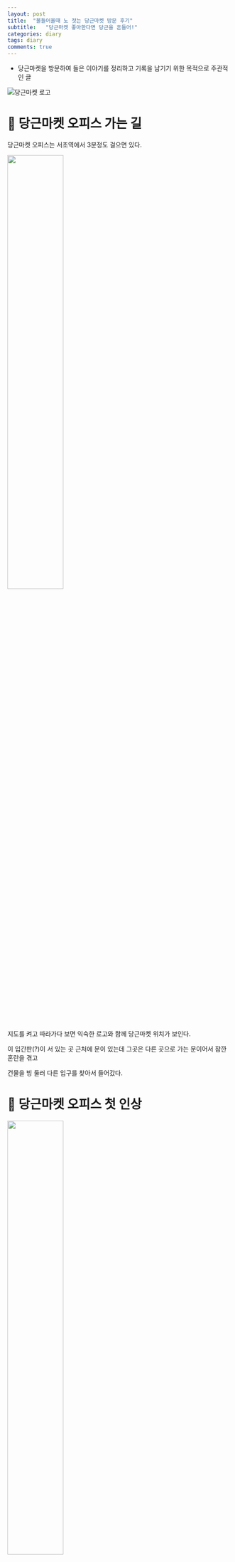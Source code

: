 ```yaml
---
layout: post
title:  "물들어올때 노 젓는 당근마켓 방문 후기"
subtitle:   "당근마켓 좋아한다면 당근을 흔들어!"
categories: diary
tags: diary
comments: true
---
```

* 당근마켓을 방문하여 들은 이야기를 정리하고 기록을 남기기 위한 목적으로 주관적인 글



![당근마켓 로고](https://cdn-images-1.medium.com/fit/t/1600/480/1*fTQOUpe09RAWcotdIl2G5w.jpeg)



# 🥕 당근마켓 오피스 가는 길

당근마켓 오피스는 서초역에서 3분정도 걸으면 있다.

<img src="/assets/post_img/KakaoTalk_Photo_2019-01-08-22-42-38-2.jpeg" style="width:50%;" />



지도를 켜고 따라가다 보면 익숙한 로고와 함께 당근마켓 위치가 보인다.

이 입간판(?)이 서 있는 곳 근처에 문이 있는데 그곳은 다른 곳으로 가는 문이어서 잠깐 혼란을 겪고

건물을 빙 둘러 다른 입구를 찾아서 들어갔다.



# 🥕 당근마켓 오피스 첫 인상

<img src="/assets/post_img/KakaoTalk_Photo_2019-01-08-22-42-38-1.jpeg" style="width:50%;">

엘레베이터를 내리면 바로 당근마켓로고가 크게 버티고 있다. 

들어가자마자 채용 홈페이지에서 볼 수 있었던 공간이 있어서 굉장히 반가웠다. 

사진으로 보던 것처럼 푸릇푸릇하고(?) 어찌 보면 분위기 좋은 카페에 와 있는 느낌이 들 정도로 순간 모각코를 하러 온 건지 착각 할 정도로 첫 인상이 좋았다. 

<img src="/assets/post_img/image-20190110221201880.png" style="width:80%;" />

사진의 오른쪽에 보면 코카콜라 냉장고가 있는데 저기에서 웰컴드링크(?)로 원하는것을 꺼내 먹을 수 있게 해 주셔서 일하고 와서 정신이 살짝 혼미 해 져있는 나는 몬스터에너지를 골라 쭈욱 들이키며 회의실을 소개받으러 갔다.

한쪽 벽면엔 바닥에 깔면 내가 눕고도 남을 만큼의 거대한 모니터가 있었고 거기에는 `애플TV`가 물려있었다.

10명정도가 둘러앉을 수 있는 책상에는 `맥북프로`와 이번에 새로 나온 `아이패드 프로 3세대`가 `애플펜슬 2세대`와 함께 나란히 놓여 있었다.

회의실용으로 이렇게 완벽하고 이쁜 기기들이라니, 애플 생태계에 들어온지 몇달 안 된 내가 보기엔 최고의 회의실 첫 인상 이었다.

이후에 다시 이야기하겠지만, CTO님이 오셔서 화면으로 자료들을 보여주셨는데 그때 지나간 애플 TV 화면 보호기로 나오는 영상들이 너무 아름다웠다.

사실 CTO님의 이야기를 들으면서 감탄을 몇 번 했는데 그중 몇개는 TV의 영상을 보며 한 것이었다.. 너무 멋져서 저도 모르게..

그후 탕비실과 휴게실이 별도로 있었는데 앞의 두 공간이 너무 강해서 평범한 공간이었다.

중간에 기계학습쪽을 맡으시는 직원분이 탕비실을 들리시며 우리에게 말을 걸어주셨는데 알고보니 거기서 일하시는 개발자분들은 모두 네이버/카카오에서 일하셨던 분들이었던 것 초 천재분들이 모여계신 것 같았다.

그런 분들이 70억 규모의 VC를 받아 만든 당근마켓은 귀여운 이름과는 이질감이 들어 안 어울릴 정도로 대단한 분들이 많았다.

실제로 일을 하는 사무실 공간 각자의 책상은  `스탠딩 데스크`로 전동으로 책상이 올라갔다 내려갔다 하는데 무지 심플하게 생겨선 그렇게 올라가는 줄 몰랐다.

회사 성장이 빨라서 이곳도 조만간 떠나실 예정이라고 들었다. 다음 이사 갈 곳은 얼마나 더 예쁠까. 기회되면 또 방문하고 싶다.



# 🥕 회사 복지 및 워크스테이션

회사의 전반적인 워크스테이션 장비들은 주로 애플계열로 되어있다. 위에서 이야기했듯 대부분 애플 제품이었다.

나는 그래서 애플 친화적인 기업이다 라고 판단했는데 CTO님이 말씀하시길 

> "우리는 좋은 것을 사용하려고 하는 편입니다. 애플보다 좋다고 느껴지는 것이 있으면 사용 할겁니다."

라고 하셔서 괜스레 깨달음을 얻었다. 맞다. 내가 맥북을 쓰는 것은 애플이 좋아서가 아니라 맥북이 개발하기에 나에게 가장 잘 맞기 때문이었다.

이처럼 당근마켓은 좋은 툴이 있다면 제안하고 함께 사용할 수 있도록 열려있다고 한다.

또 맘에 들었던 복지중 하나는 매주 목요일을 원격근무하는 날로 정해서 한다고 하는데 무작정 좋은것은 아니고 어차피 출근하지 않더라도 자신의 자리에서 일하고 산출물을 내야되기 때문에 오히려 출근하는 것이 나을 수도 있다. 나라도 특별한 일이 있는 것이 아니라면 출근해서 일 하는 게 나을 듯! 

개발 환경은 `Ruby on Rails` 와 `AWS` 등을 포함해 빠른 개발을 할 수 있는 스타트업 중심의 스택으로 구성되어 있었다.

내가 당근 마켓에 끌린 것도 처음 시작한 개발 언어인 `Ruby on Rails` 가 모집공고 상단에 있어서 관심 있게 보기 시작해서이다.

파도 파도 좋은 것들 투성인데 또 맘에 드는건 요새 핫한 markdown 문서 공유 툴인 `Notion` 사용을 한다는 것이다.

나는 개인적으로 기존에 `Typora`로  사용하고 있었는데 개발의 초기 단계라 문서가 많이 나오기도 하고 꼭 한번 써 보고 싶어서 내가 다니는 회사의 팀에서도 `Notion`을 통한 문서 공유를 제안했는데 아무래도 보안에 걸리는 것이 있을 수도 있다 보니 아직은 논의를 하는 중이다. 

전반적으로 정리하면 누구든 `원하는 것을 제안할 수 있는 환경` 인 점이 맘에 드는 곳이었다. 

어쩌면 당연하지만 이런 환경을 실현하기가 어려운 것이라 더 좋아 보였던 것 같다.

더 많은 정보 및 채용은 [공식채용공고](https://dngn.kr/join-us) 페이지에서 확인하길 바란다.

# 🥕 CTO와의 만남 (?)

회사 내의 문화 중 하나는 수평적인 문화를 위해 서로를 영어 이름으로 부르는데 CTO님의 닉네임은 Seapy다.

개인적으로 이런 발표를 기대했지만 바쁘신 분에게 요구하기가 죄송스러워 희망하기만 했는데 너무도 친절히 설명해 주셨다.

그리고 CTO 님이 입고 있었던 WWDC에 다녀오면 가져오셨다던 애플 조끼가 너무 멋졌다.. 

(여기서 다시한번 애플에 들어오긴 쉬웠지만 나가긴 어려우리라 생각도 들었다..)

설명을 잘 해 주셔서 말주변이 좋으신가 보다 생각했는데 알고 보니 유튜브/ 블로그 등의 SNS를 많이 하시고 또 글도 많이 쓰시는 분이셨다. 사실 여러 군데 찾아보니 안 하시는 SNS를 찾는 것이 빠를 정도로 많이 하고 계셨다.. 😂 

이건 믿고 봐야 한다는 생각에 모두 구독··!

당근마켓 운영의 기본 원칙은 `투자금` 이나 `광고 수입` 들을 쟁여두지 않고 모두 다시 당근마켓을 알리고 광고하는데 태운다고 한다.

이는 글로벌 스트리밍 기업 `넷플릭스`나 `실리콘 밸리` 에서도 지켜지는 원칙이며 물 들어올 때 노를 저어야 하는 스타트업에 꼭 필요한 원칙이지 싶다.

아래에 들은 내용을 간단히 정리해보았다.

## 현재까지의 당근마켓

성장 곡선을 이야기할 때 어플같은 경우는 가입자 수를 그래프화시켜서 이야기하는데 일부 앱들은 투자를 쉽게 받을 목적으로 이 수치를 누적 가입자 수로 뻥튀기시키는데 당근마켓 같은 경우는 실제로 유입되어 활동하는 유저들만을 기반으로 하므로 더욱더 유의미한 자료였던 것 같다. 

<img src="https://www.notion.so/image/https%3A%2F%2Fs3-us-west-2.amazonaws.com%2Fsecure.notion-static.com%2F7b3f49a5-6ad2-4280-891c-82db67df3b42%2Fdaangn-3years-mau.png" style="width:80%;" />

위 그래프는 공식 채용 사이트에서 가져온 `WAU` 그래프이다.

중간에 한 번씩 떨어지는 구간에 대한 해석은 여러분이 직접 맞춰보는것도 좋을 것 같다. 

자세히 보면 그럴만한 이유가 있는 구간이니 시간 나면 해석해 보시길



2016년에 그래프가 시작하여 2018년 10월까지 시간이 흐를수록 거의 수직에 가깝게 가팔라지고 있다. 

2019년 지금까지도 그래프는 계속 상승 중이며 비슷하게 커졌던 기업인 `배달의 민족` 의 아성을 위협할 만하지 않은가?



## 앞으로의 당근마켓

어떤 기업이든 현재 머물러 수익을 창출하려 한다면 반드시 주저앉게 되어있다.

끊임없이 새로운 기술들과 서비스들이 우후죽순으로 생겨나기 때문이다.

아마 당근마켓은 지역 서비스로서의 굳건한 입지를 다져나가지 않을까 싶다. 

`중고나라`같은 서비스는 네이버 종속적인 점을 제하고 보더라도 크게 달라지는 점이 없다.

`대체재`가 없어서 쓸 수밖에 없는 서비스지 않은가? 이미 업자 잡기나 사기꾼 잡기도 손을 놓은 듯하고..

## 기타 등등

서비스를 운영하는 경험적으로 배운 점은 테스트 방법이었다.

테스트 라는 말이 적합한 지는 모르겠는데, 유저에게는 속도로 비추어지는 `비기능적인 요구` 에 대한 업데이트를 배포 전에 일부 지역에서 테스트를 해 보는 방식에 대해 새로운 인사이트를 얻었다. 

만약 로컬 테스트 후 문제없다고 판단되어 배포했다가 버그가 나면 큰일 이기에 이런 지역적인 테스트 방법이 유용하게 다가왔다. 이건 진짜 서비스를 운용해 보지 않으면 알 수 없는 것 :cry:



# 🥕 방문 후기

평소에도 장난처럼 커뮤니티 댓글을 보면 "혹시 누군가 시켜서 하는 거라면 다음에 당근을 흔들어 주세요!"라는 글에서부터 

꽤 자연스럽게 우리 삶에 당근이라는 채소가 많이 등장하는 것 같다. (?)  

물론 그 당근과 이 당근은 다르지만··그만큼 친숙하게 느껴졌던 회사였던 것 같다.

더불어서, 회사 방문을 통해 여러 이야기를 듣고 현업자분들에게 이야기를 들으니 내 손으로 할 수 있는 것들이 정말 많다는 것을 다시 한번 느끼게 되는 자극제가 되었다.

이렇게 블로그를 쓰는 것만 봐도 내가 얼마나 자극받았는지 알 수 있는 것 같다. 

( 직장인이 퇴근하고 글을 쓰는 것은 정말 힘들다는 것을 깨달았다.)

역시 나는 끊임없이 공부해야겠어. 라는 마음을 공고히 하게 해 준 기회면서 전과를 하여 컴퓨터를 배운지 이제 2년이 되었는데 더욱 열정을 불태울 수 있는 시간이었다.

취준생의 마음가짐으로 다녀온 것이라 더 재미있었을 수도··ㅎ

그리고 역시 애플이 짱이다.. 사무실에 있는 `애플숲`은 나로 하여금 이곳이 아니더라도 맥북으로 모두가 생산성을 논하면서 일하는 회사를 상상하게 해주었다.

처음 배운 프로그래밍 언어였던 레일즈를 실무에서도 이렇게 잘 쓰인다는 것을 직접 보니 레일즈.. 죽지 않았다! 라는 마음도 들었고, 받아온 스티커 중에 Ruby를 들고 있는 토끼는 내 마음에 다시 한번 Ruby를 각인시켜 불태워 주었다.

<img src="/assets/post_img/KakaoTalk_Photo_2019-01-10-23-39-40.jpeg" style="width: 70%;" />

조만간 당근마켓에서 [루비세미나](https://festa.io/events/183)를 여는데 이미 신청도 완료한 상태라 기대하는 중이다!

가서 또 반가운 얼굴들을 만나길

<img src="/assets/post_img/KakaoTalk_Photo_2019-01-10-22-37-19.jpeg" style="width: 70%;" />

마지막으로, 초대해준 재호! 같이 가준 치오형, 채채 덕분에 기억에 남을 시간을 가질 수 있어서 감사하다.

다음에 또 기회가 돼서 이런 시간 자주 가지길·· 늘 선한 영향력 감사합니다.
